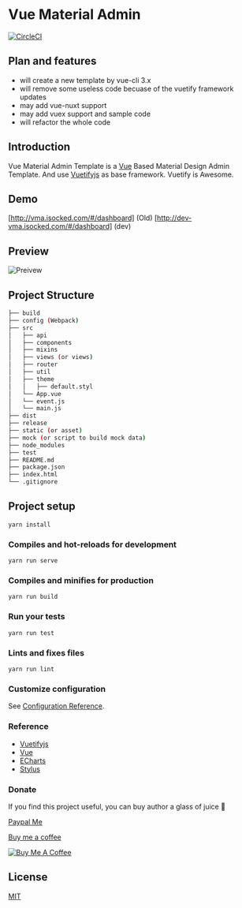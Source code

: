 # Vue Material Admin

[![CircleCI](https://circleci.com/gh/tookit/vue-material-admin/tree/dev.svg?style=svg)](https://circleci.com/gh/tookit/vue-material-admin/tree/dev)

## Plan and features

-   will create a new template by vue-cli 3.x
-   will remove some useless code becuase of the vuetify framework updates
-   may add vue-nuxt support
-   may add vuex support and sample code
-   will refactor the whole code

## Introduction

Vue Material Admin Template is a [Vue](https://vuejs.org/index.html/) Based Material Design Admin Template.
And use [Vuetifyjs](https://vuetifyjs.com/) as base framework.
Vuetify is Awesome.

## Demo

[http://vma.isocked.com/#/dashboard] (Old)
[http://dev-vma.isocked.com/#/dashboard] (dev)

## Preview

![Preivew](http://vma.isocked.com//static/preview/01_preview.png)

## Project Structure

```bash
├── build
├── config (Webpack)
├── src
│   ├── api
│   ├── components
│   ├── mixins
│   ├── views (or views)
│   ├── router
│   ├── util
│   ├── theme
│   │   ├── default.styl
│   └── App.vue
│   └── event.js
│   └── main.js
├── dist
├── release
├── static (or asset)
├── mock (or script to build mock data)
├── node_modules
├── test
├── README.md
├── package.json
├── index.html
└── .gitignore
```

## Project setup

```
yarn install
```

### Compiles and hot-reloads for development

```
yarn run serve
```

### Compiles and minifies for production

```
yarn run build
```

### Run your tests

```
yarn run test
```

### Lints and fixes files

```
yarn run lint
```

### Customize configuration

See [Configuration Reference](https://cli.vuejs.org/config/).

### Reference

-   [Vuetifyjs](https://vuetifyjs.com/)
-   [Vue](https://vuejs.org/index.html/)
-   [ECharts](http://echarts.baidu.com/option.html)
-   [Stylus](http://stylus-lang.com/)

### Donate

If you find this project useful, you can buy author a glass of juice :tropical_drink:

[Paypal Me](https://www.paypal.me/tookit)

[Buy me a coffee](https://www.buymeacoffee.com/tookit)

<a href="https://www.buymeacoffee.com/tookit" target="_blank"><img src="https://www.buymeacoffee.com/assets/img/custom_images/orange_img.png" alt="Buy Me A Coffee" style="height: auto !important;width: auto !important;" ></a>

## License

[MIT](https://github.com/tookit/vue-material-admin/blob/master/LICENSE)
